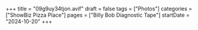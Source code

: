 +++
title = "09g9uy34tjon.avif"
draft = false
tags = ["Photos"]
categories = ["ShowBiz Pizza Place"]
pages = ["Billy Bob Diagnostic Tape"]
startDate = "2024-10-20"
+++
